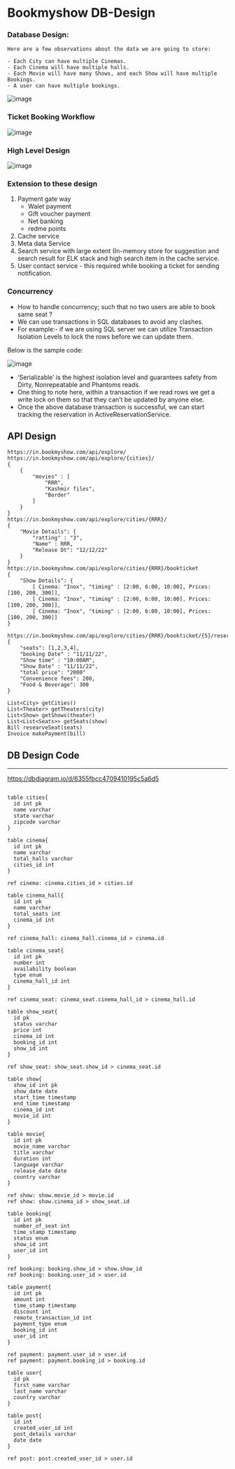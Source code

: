 # Bookmyshow DB-Design

### Database Design:

```
Here are a few observations about the data we are going to store:

- Each City can have multiple Cinemas.
- Each Cinema will have multiple halls.
- Each Movie will have many Shows, and each Show will have multiple Bookings.
- A user can have multiple bookings.
```
![image](https://user-images.githubusercontent.com/115500959/199643618-17b4c14a-50e0-4372-8ea7-88107dc02081.png)

### Ticket Booking Workflow

![image](https://user-images.githubusercontent.com/115500959/199647656-2fc850f9-564d-4f46-9e7d-31f4cf71eb9c.png)

### High Level Design
![image](https://user-images.githubusercontent.com/115500959/201508381-f1edbfdc-e448-4480-bec9-3286a6dca521.png)

### Extension to these design
1. Payment gate way
	- Walet payment
	- Gift voucher payment
	- Net banking
	- redme points 	
2. Cache service
3. Meta data Service
4. Search service with large extent (In-memory store for suggestion and search result for ELK stack and high search item in the cache service.
5. User contact service - this required while booking a ticket for sending notification.

### Concurrency

- How to handle concurrency; such that no two users are able to book same seat ?
- We can use transactions in SQL databases to avoid any clashes.
- For example:- if we are using SQL server we can utilize Transaction Isolation Levels to lock the rows before we can update them.

Below is the sample code:

![image](https://user-images.githubusercontent.com/115500959/199647736-ec152af3-7565-4735-8628-0ccfeab4cf03.png)

- ‘Serializable’ is the highest isolation level and guarantees safety from Dirty, Nonrepeatable and Phantoms reads.
- One thing to note here, within a transaction if we read rows we get a write lock on them so that they can’t be updated by anyone else.
- Once the above database transaction is successful, we can start tracking the reservation in ActiveReservationService.

## API Design
```
https://in.bookmyshow.com/api/explore/
https://in.bookmyshow.com/api/explore/{cities}/
{
	{
		"movies" : [
			"RRR",
			"Kashmir files",
			"Border"
		]
	}
}
https://in.bookmyshow.com/api/explore/cities/{RRR}/
{
	"Movie Details": {
		"ratting" : "3",
		"Name" : RRR,
		"Release Dt": "12/12/22"
	}
}
https://in.bookmyshow.com/api/explore/cities/{RRR}/bookticket
{
	"Show Details": {
		[ Cinema: "Inox", "timing" : [2:00, 6:00, 10:00], Prices: [100, 200, 300]],
		[ Cinema: "Inox", "timing" : [2:00, 6:00, 10:00], Prices: [100, 200, 300]],
		[ Cinema: "Inox", "timing" : [2:00, 6:00, 10:00], Prices: [100, 200, 300]]
}

https://in.bookmyshow.com/api/explore/cities/{RRR}/bookticket/{5}/reserveseats/
{
	"seats": [1,2,3,4],
	"booking Date" : "11/11/22",
	"Show time" : "10:00AM",
	"Show Date" : "11/11/22",
	"total price": "2000"
	"Convenience fees": 200,
	"Food & Beverage": 300
}

List<City> getCities()
List<Theater> getTheaters(city)
List<Show> getShows(theater)
List<List<Seats>> getSeats(show)
Bill researveSeat(seats)
Invoice makePayment(bill)
```

## DB Design Code
----------------

https://dbdiagram.io/d/6355fbcc4709410195c5a6d5

``` rubby

table cities{
  id int pk
  name varchar
  state varchar
  zipcode varchar
}

table cinema{
  id int pk
  name varchar
  total_halls varchar
  cities_id int
}

ref cinema: cinema.cities_id > cities.id

table cinema_hall{
  id int pk
  name varchar
  total_seats int 
  cinema_id int
}

ref cinema_hall: cinema_hall.cinema_id > cinema.id

table cinema_seat{
  id int pk
  number int
  availability boolean
  type enum
  cinema_hall_id int
}

ref cinema_seat: cinema_seat.cinema_hall_id > cinema_hall.id

table show_seat{
  id pk
  status varchar
  price int
  cinema_id int
  booking_id int
  show_id int
}

ref show_seat: show_seat.show_id > cinema_seat.id

table show{
  show_id int pk
  show_date date
  start_time timestamp
  end_time timestamp
  cinema_id int
  movie_id int 
}

table movie{
  id int pk
  movie_name varchar
  title varchar
  duration int
  language varchar
  release_date date
  country varchar
}

ref show: show.movie_id > movie.id
ref show: show.cinema_id > show_seat.id

table booking{
  id int pk
  number_of_seat int
  time_stamp timestamp
  status enum
  show_id int
  user_id int 
}

ref booking: booking.show_id > show.show_id
ref booking: booking.user_id > user.id

table payment{
  id int pk
  amount int
  time_stamp timestamp
  discount int
  remote_transaction_id int
  payment_type enum
  booking_id int
  user_id int
}

ref payment: payment.user_id > user.id
ref payment: payment.booking_id > booking.id

table user{
  id pk
  first_name varchar 
  last_name varchar
  country varchar
}

table post{
  id int
  created_user_id int
  post_details varchar
  date date
}

ref post: post.created_user_id > user.id
```

